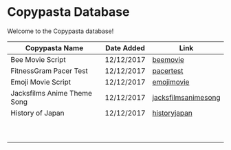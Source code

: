# Copypasta Database

Welcome to the Copypasta database!

Copypasta Name              | Date Added | Link
--------------------------- | ---------- | -----------------------------------------------------
Bee Movie Script            | 12/12/2017 | [beemovie](copypastas/beemovie)
FitnessGram Pacer Test      | 12/12/2017 | [pacertest](copypastas/pacertest)
Emoji Movie Script          | 12/12/2017 | [emojimovie](copypastas/emojimovie)
Jacksfilms Anime Theme Song | 12/12/2017 | [jacksfilmsanimesong](copypastas/jacksfilmsanimesong)
History of Japan            | 12/12/2017 | [historyjapan](copypastas/historyjapan)
                            |            |
                            |            |
                            |            |
                            |            |
                            |            |
                            |            |
                            |            |
                            |            |
                            |
